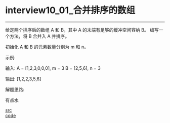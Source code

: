 # interview10_01_合并排序的数组

---

给定两个排序后的数组 A 和 B，其中 A 的末端有足够的缓冲空间容纳 B。 编写一个方法，将 B 合并入 A 并排序。

初始化 A 和 B 的元素数量分别为 m 和 n。

示例:

输入:
A = [1,2,3,0,0,0], m = 3
B = [2,5,6],       n = 3

输出: [1,2,2,3,5,6]


解题思路:

有点水

[src](https://leetcode-cn.com/problems/sorted-merge-lcci/) <br>
[code](code/interview10_01.c) <br>

